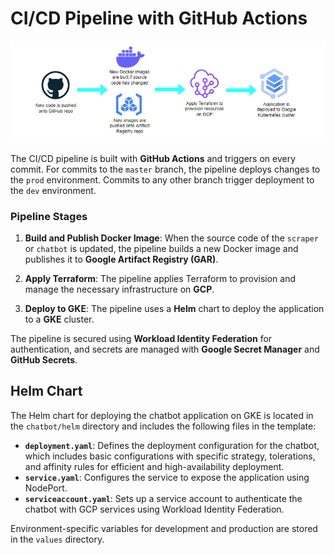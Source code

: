 # CI/CD Pipeline with GitHub Actions
![CI/CD pipeline via GitHub Actions](../assets/cicd-workflow.png)

The CI/CD pipeline is built with **GitHub Actions** and triggers on every commit. For commits to the `master` branch, the pipeline deploys changes to the `prod` environment. Commits to any other branch trigger deployment to the `dev` environment.

### Pipeline Stages

1. **Build and Publish Docker Image**: When the source code of the `scraper` or `chatbot` is updated, the pipeline builds a new Docker image and publishes it to **Google Artifact Registry (GAR)**.
   
2. **Apply Terraform**: The pipeline applies Terraform to provision and manage the necessary infrastructure on **GCP**.

3. **Deploy to GKE**: The pipeline uses a **Helm** chart to deploy the application to a **GKE** cluster.

The pipeline is secured using **Workload Identity Federation** for authentication, and secrets are managed with **Google Secret Manager** and **GitHub Secrets**.

## Helm Chart
The Helm chart for deploying the chatbot application on GKE is located in the `chatbot/helm` directory and includes the following files in the template:

- **`deployment.yaml`**: Defines the deployment configuration for the chatbot, which includes basic configurations with specific strategy, tolerations, and affinity rules for efficient and high-availability deployment.
- **`service.yaml`**: Configures the service to expose the application using NodePort.
- **`serviceaccount.yaml`**: Sets up a service account to authenticate the chatbot with GCP services using Workload Identity Federation.

Environment-specific variables for development and production are stored in the `values` directory.
